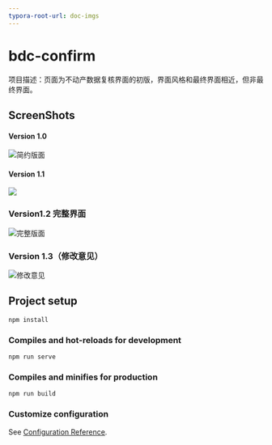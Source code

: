 ```yaml
---
typora-root-url: doc-imgs
---
```


# bdc-confirm

项目描述：页面为不动产数据复核界面的初版，界面风格和最终界面相近，但非最终界面。

## ScreenShots

#### Version 1.0

![简约版面](/简约版面.jpg)

#### Version 1.1

![](/核查2.0.jpg)

### Version1.2 完整界面

![完整版面](/完整版面.jpg)

### Version 1.3（修改意见）

![修改意见](/修改意见.jpg)

## Project setup

```
npm install
```

### Compiles and hot-reloads for development
```
npm run serve
```

### Compiles and minifies for production
```
npm run build
```

### Customize configuration
See [Configuration Reference](https://cli.vuejs.org/config/).

